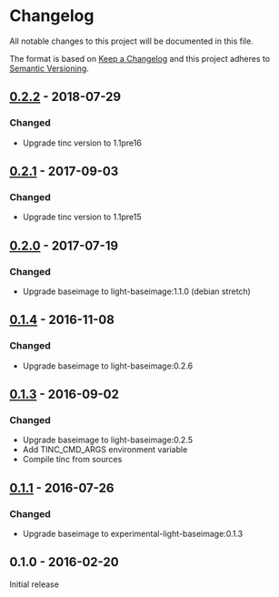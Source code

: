# Changelog
All notable changes to this project will be documented in this file.

The format is based on [Keep a Changelog](http://keepachangelog.com/en/1.0.0/)
and this project adheres to [Semantic Versioning](http://semver.org/spec/v2.0.0.html).

## [0.2.2] - 2018-07-29
### Changed
  - Upgrade tinc version to 1.1pre16
  
## [0.2.1] - 2017-09-03
### Changed
  - Upgrade tinc version to 1.1pre15

## [0.2.0] - 2017-07-19
### Changed
  - Upgrade baseimage to light-baseimage:1.1.0 (debian stretch)

## [0.1.4] - 2016-11-08
### Changed
  - Upgrade baseimage to light-baseimage:0.2.6

## [0.1.3] - 2016-09-02
### Changed
  - Upgrade baseimage to light-baseimage:0.2.5
  - Add TINC_CMD_ARGS environment variable
  - Compile tinc from sources

## [0.1.1] - 2016-07-26
### Changed
  - Upgrade baseimage to experimental-light-baseimage:0.1.3

## 0.1.0 - 2016-02-20
Initial release

[0.2.2]: https://github.com/osixia/docker-tinc/compare/v0.2.1...v0.2.2
[0.2.1]: https://github.com/osixia/docker-tinc/compare/v0.2.0...v0.2.1
[0.2.0]: https://github.com/osixia/docker-tinc/compare/v0.1.4...v0.2.0
[0.1.4]: https://github.com/osixia/docker-tinc/compare/v0.1.3...v0.1.4
[0.1.3]: https://github.com/osixia/docker-tinc/compare/v0.1.2...v0.1.3
[0.1.2]: https://github.com/osixia/docker-tinc/compare/v0.1.1...v0.1.2
[0.1.1]: https://github.com/osixia/docker-tinc/compare/v0.1.0...v0.1.1